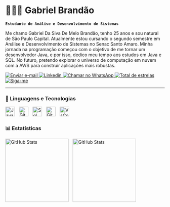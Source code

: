 # 👨🏾‍💻 Gabriel Brandão

**`Estudante de Análise e Desenvolvimento de Sistemas`**

Me chamo Gabriel Da Siva De Melo Brandão, tenho 25 anos e sou natural de São Paulo Capital. Atualmente estou cursando o segundo semestre em Análise e Desenvolvimento de Sistemas no Senac Santo Amaro. Minha jornada na programação começou com o objetivo de me tornar um desenvolvedor Java, e por isso, dedico meu tempo aos estudos em Java e SQL. No futuro, pretendo explorar o universo de computação em nuvem com a AWS para construir aplicações mais robustas.

<p align="left">
  <a href="https://mail.google.com/mail/?view=cm&to=gabrielmello0255@gmail.com" target="_blank">
    <img 
        alt="Enviar e-mail" 
        title="Entre em contato por e-mail" 
        src="https://custom-icon-badges.demolab.com/badge/E--mail-ffffff?style=for-the-badge&logo=gmail&logoColor=white&labelColor=CE4630&color=CE4630"
    />
</a>
    <a href="https://www.linkedin.com/in/gabriel-brandao-dev/">
    <img 
        alt="Linkedin" 
        title="Perfil do Linkedin" 
        src="https://custom-icon-badges.demolab.com/badge/Conectar-1155ba?style=for-the-badge&logo=IN&logoColor=white"
    />
</a>
   <a href="https://wa.me/5511961776155" target="_blank">
    <img 
        alt="Chamar no WhatsApp" 
        title="Enviar mensagem no WhatsApp" 
        src="https://custom-icon-badges.demolab.com/badge/WhatsApp-ffffff?style=for-the-badge&logo=whatsapp&logoColor=white&labelColor=008000&color=008000"
    />
</a>
<a href="https:///github.com/GabrielMello2025?tab=repositories&sort=stargazers">
        <img 
            alt="Total de estrelas" 
            title="Total de estrelas GitHub" 
            src="https://custom-icon-badges.demolab.com/github/stars/GabrielMello2025?color=55960c&style=for-the-badge&labelColor=488207&logo=star&label=estrelas"
        />
    </a>
    <a href="https://github.com/GabrielMello2025">
        <img 
            alt="Siga-me" 
            title="Meu GitHu" 
            src="https://custom-icon-badges.demolab.com/github/followers/GabrielMello2025?color=236ad3&labelColor=1155ba&style=for-the-badge&logo=github&label=Siga-me&logoColor=white"
        />
    </a>
</p>

---

### 🤖 Linguagens e Tecnologias

<img 
    align="left" 
    alt="Java"
    title="Java" 
    width="30px" 
    style="padding-right: 10px;" 
    src="https://cdn.jsdelivr.net/gh/devicons/devicon@latest/icons/java/java-original-wordmark.svg" 
 />
<img 
    align="left" 
    alt="Git" 
    title="Git"
    width="30px" 
    style="padding-right: 10px;" 
    src="https://cdn.jsdelivr.net/gh/devicons/devicon@latest/icons/git/git-original.svg" 
/>
<img 
    align="left" 
    alt="Sql" 
    title="Sql"
    width="30px" 
    style="padding-right: 10px;" 
    src="https://cdn.jsdelivr.net/gh/devicons/devicon@latest/icons/mysql/mysql-original-wordmark.svg" 
/>
<img 
    align="left" 
    alt="GitHub" 
    title="GitHub"
    width="30px" 
    style="padding-right: 10px;" 
    src="https://cdn.jsdelivr.net/gh/devicons/devicon@latest/icons/github/github-original-wordmark.svg" 
/>
<img 
    align="left" 
    alt="VsCode" 
    title="VsCode"
    width="30px" 
    style="padding-right: 10px;" 
    src="https://cdn.jsdelivr.net/gh/devicons/devicon@latest/icons/vscode/vscode-original-wordmark.svg" 
/>

<br/>
<br/>

### 📊 Estatísticas

<p>
  <img 
    align="left" 
    alt="GitHub Stats" 
    height="200" 
    style="padding-right: 10px;" 
    src="https://github-readme-stats.vercel.app/api?username=GabrielMello2025&show_icons=true&theme=merkol&include_all_commits=true&locale=pt-br" 
  />

<img 
      align="left" 
      alt="GitHub Stats" 
      height="200" 
      src="https://github-readme-stats.vercel.app/api/top-langs/?username=GabrielMello2025&theme=dark&layout=compact&custom_title=Tecnologias&langs_count=9" 
  />

</p>
